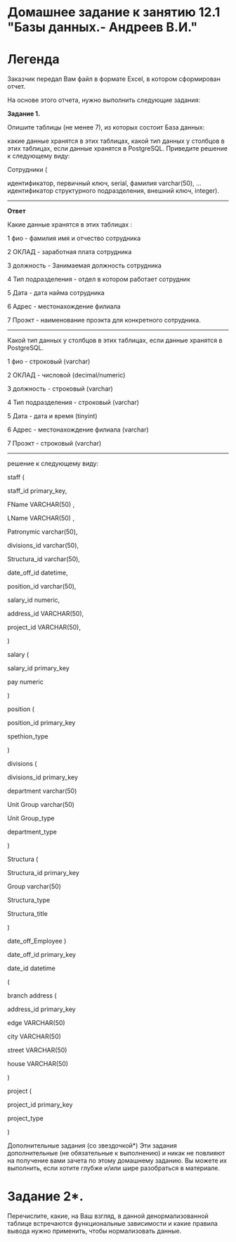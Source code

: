 # Домашнее задание к занятию 12.1 "Базы данных.- Андреев В.И."


# Легенда

Заказчик передал Вам файл в формате Excel, в котором сформирован отчет.

На основе этого отчета, нужно выполнить следующие задания:

**Задание 1.**

Опишите таблицы (не менее 7), из которых состоит База данных:

какие данные хранятся в этих таблицах,
какой тип данных у столбцов в этих таблицах, если данные хранятся в PostgreSQL.
Приведите решение к следующему виду:

Сотрудники (

идентификатор, первичный ключ, serial,
фамилия varchar(50),
...
идентификатор структурного подразделения, внешний ключ, integer).
___

**Ответ**

Какие данные хранятся в этих таблицах :

1 фио  - фамилия имя и отчество сотрудника 

2 ОКЛАД  - заработная плата сотрудника

3 должность  - Занимаемая должность сотрудника

4 Тип подразделения - отдел в котором работает сотрудник

5 Дата - дата найма сотрудника

6 Адрес - местонахождение филиала

7 Проэкт - наименование проэкта для конкретного сотрудника.
___

Какой тип данных у столбцов в этих таблицах, если данные хранятся в PostgreSQL.

1 фио  -  строковый (varchar)

2 ОКЛАД  - числовой (decimal/numeric)

3 должность  - строковый (varchar)

4 Тип подразделения - строковый (varchar)

5 Дата - дата и время (tinyint)

6 Адрес - местонахождение филиала (varchar)

7 Проэкт - строковый (varchar)
___
решение к следующему виду: 


staff (

 staff_id primary_key,

 FName VARCHAR(50) ,
 
 LName VARCHAR(50) ,
 
 Patronymic varchar(50),

 divisions_id varchar(50),
 
 Structura_id varchar(50),
 
 date_off_id datetime,
 
 position_id varchar(50),
 
 salary_id numeric,
 
 address_id VARCHAR(50),
 
 project_id VARCHAR(50),
 
)

salary (

salary_id primary_key

pay numeric

)

position (

position_id primary_key

spethion_type

)

divisions (

divisions_id primary_key

department varchar(50)

Unit Group varchar(50)

Unit Group_type

department_type

)

Structura (

Structura_id primary_key

Group varchar(50)

Structura_type 

Structura_title

)


date_off_Employee )

date_off_id primary_key

date_id datetime

(


branch address (

address_id primary_key

edge VARCHAR(50)

city VARCHAR(50)

street VARCHAR(50)

house VARCHAR(50)

)

project (

project_id primary_key

project_type

)

Дополнительные задания (со звездочкой*)
Эти задания дополнительные (не обязательные к выполнению) и никак не повлияют на получение вами зачета по этому домашнему заданию. Вы можете их выполнить, если хотите глубже и/или шире разобраться в материале.

# Задание 2*.
Перечислите, какие, на Ваш взгляд, в данной денормализованной таблице встречаются функциональные зависимости и какие правила вывода нужно применить, чтобы нормализовать данные.
